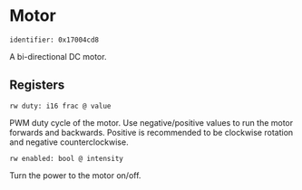 # Motor

    identifier: 0x17004cd8

A bi-directional DC motor.

## Registers

    rw duty: i16 frac @ value

PWM duty cycle of the motor. Use negative/positive values to run the motor forwards and backwards.
Positive is recommended to be clockwise rotation and negative counterclockwise.

    rw enabled: bool @ intensity

Turn the power to the motor on/off.

